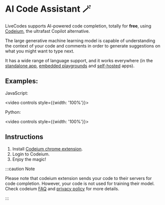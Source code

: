 # AI Code Assistant 🪄

LiveCodes supports AI-powered code completion, totally for **free**, using [Codeium](https://codeium.com/), the ultrafast Copilot alternative.

The large generative machine learning model is capable of understanding the context of your code and comments in order to generate suggestions on what you might want to type next.

It has a wide range of language support, and it works everywhere (in the [standalone app](../getting-started#standalone-app), [embedded playgrounds](./embeds) and [self-hosted](./self-hosting) apps).

## Examples:

JavaScript:

<video controls style={{width: '100%'}}>

  <source src="/docs/vid/LiveCodes-AI.mp4" type="video/mp4" />
</video>

Python:

<video controls style={{width: '100%'}}>

  <source src="/docs/vid/LiveCodes-AI-py.mp4" type="video/mp4" />
</video>

## Instructions

1. Install [Codeium chrome extension](https://codeium.com/chrome_tutorial).
2. Login to Codeium.
3. Enjoy the magic!

:::caution Note

Please note that codeium extension sends your code to their servers for code completion. However, your code is not used for training their model. Check codeium [FAQ](https://codeium.com/faq#Will-Codeium-regurgitate-private-code%3F) and [privacy policy](https://codeium.com/privacy-policy) for more details.

:::
